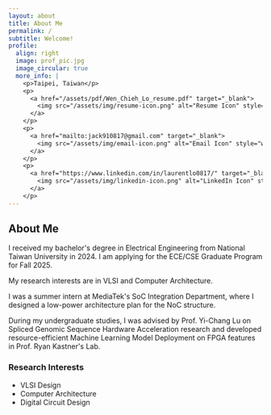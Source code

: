 ```yaml
---
layout: about
title: About Me
permalink: /
subtitle: Welcome!
profile:
  align: right
  image: prof_pic.jpg
  image_circular: true
  more_info: |
    <p>Taipei, Taiwan</p>
    <p>
      <a href="/assets/pdf/Wen_Chieh_Lo_resume.pdf" target="_blank">
        <img src="/assets/img/resume-icon.png" alt="Resume Icon" style="width: 20px; height: 20px; vertical-align: middle;"> Résumé
      </a>
    </p>
    <p>
      <a href="mailto:jack910817@gmail.com" target="_blank">
        <img src="/assets/img/email-icon.png" alt="Email Icon" style="width: 20px; height: 20px; vertical-align: middle;"> Email
      </a>
    </p>
    <p>
      <a href="https://www.linkedin.com/in/laurentlo0817/" target="_blank">
        <img src="/assets/img/linkedin-icon.png" alt="LinkedIn Icon" style="width: 20px; height: 20px; vertical-align: middle;"> LinkedIn
      </a>
    </p>
---
```


## About Me

I received my bachelor's degree in Electrical Engineering from National Taiwan University in 2024. I am applying for the ECE/CSE Graduate Program for Fall 2025.

My research interests are in VLSI and Computer Architecture.

I was a summer intern at MediaTek's SoC Integration Department, where I designed a low-power architecture plan for the NoC structure.

During my undergraduate studies, I was advised by Prof. Yi-Chang Lu on Spliced Genomic Sequence Hardware Acceleration research and developed resource-efficient Machine Learning Model Deployment on FPGA features in Prof. Ryan Kastner's Lab.

### Research Interests

* VLSI Design
* Computer Architecture
* Digital Circuit Design
